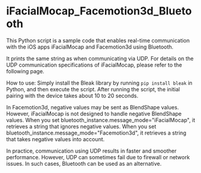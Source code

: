 # iFacialMocap_Facemotion3d_Bluetooth

This Python script is a sample code that enables real-time communication with the iOS apps iFacialMocap and Facemotion3d using Bluetooth.

It prints the same string as when communicating via UDP.
For details on the UDP communication specifications of iFacialMocap, please refer to the following page.

How to use:
Simply install the Bleak library by running `pip install bleak` in Python, and then execute the script.
After running the script, the initial pairing with the device takes about 10 to 20 seconds.

In Facemotion3d, negative values may be sent as BlendShape values.
However, iFacialMocap is not designed to handle negative BlendShape values.
When you set bluetooth_instance.message_mode="iFacialMocap", it retrieves a string that ignores negative values.
When you set bluetooth_instance.message_mode="Facemotion3d", it retrieves a string that takes negative values into account.


In practice, communication using UDP results in faster and smoother performance. However, UDP can sometimes fail due to firewall or network issues. In such cases, Bluetooth can be used as an alternative. 

